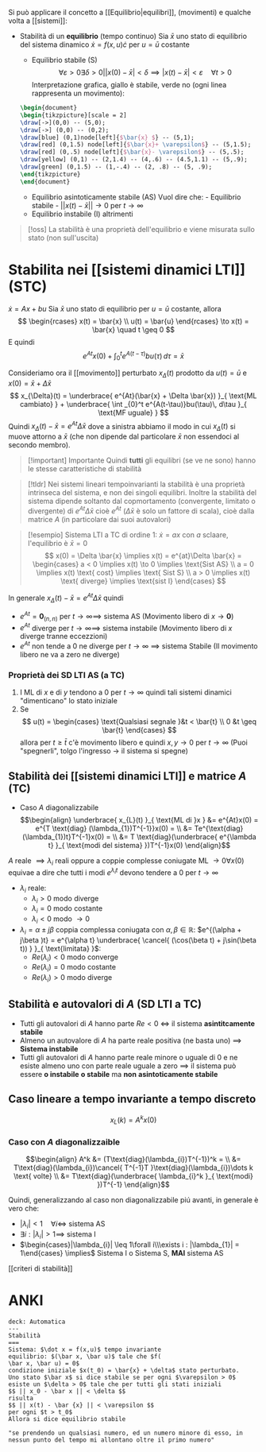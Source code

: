 Si può applicare il concetto a [[Equilibrio|equilibri]], (movimenti) e qualche volta a [[sistemi]]:
 - Stabilità di un **equilibrio** (tempo continuo)
	 Sia $\bar{x}$ uno stato di equilibrio del sistema dinamico $\dot{x} = f(x,u) \dot{c}$ per $u = \bar{u}$ costante
	 
	- Equilibrio stabile (S)$$\forall \varepsilon > 0 \exists \delta > 0 | \lvert x(0) - \bar{x} \rvert < \delta \implies \lvert x(t) - \bar{x} \rvert < \varepsilon \quad\forall t > 0$$
	  Interpretazione grafica, giallo è stabile, verde no (ogni linea rappresenta un movimento):
	```tikz
	\begin{document}
	\begin{tikzpicture}[scale = 2]
	\draw[->](0,0) -- (5,0);
	\draw[->] (0,0) -- (0,2);
	\draw[blue] (0,1)node[left]{$\bar{x} $} -- (5,1);
	\draw[red] (0,1.5) node[left]{$\bar{x}+ \varepsilon$} -- (5,1.5);
	\draw[red] (0,.5) node[left]{$\bar{x}- \varepsilon$} -- (5,.5); 
	\draw[yellow] (0,1) -- (2,1.4) -- (4,.6) -- (4.5,1.1) -- (5,.9);
	\draw[green] (0,1.5) -- (1,-.4) -- (2, .8) -- (5, .9);
	\end{tikzpicture}
	\end{document}
	```
	- Equilibrio asintoticamente stabile (AS)
	  Vuol dire che:
		  - Equilibrio stabile
		  -  $\lvert \lvert x(t) - \bar{x} \rvert \rvert \to 0$ per $t \to \infty$
	-  Equilibrio  instabile (I) altrimenti


>[!oss]
>La stabilità è una proprietà dell'equilibrio e viene misurata sullo stato (non sull'uscita)

# Stabilita nei [[sistemi dinamici LTI]] (STC)
$\dot{x} = Ax + bu$
Sia $\bar{x}$ uno stato di equilibrio per $u = \bar{u}$ costante, allora
$$
\begin{rcases}
x(t) = \bar{x} \\
u(t) = \bar{u}
\end{rcases} \to x(t) = \bar{x} \quad t \geq 0
$$
E quindi
$$
e^{At} x(0) + \int_{0}^t e^{A(t-\tau)} bu(\tau) \, d\tau = \bar{x} 
$$

Consideriamo ora il [[movimento]] perturbato $x_{\Delta}(t)$ prodotto da $u(t) =\bar{u}$ e $x(0) = \bar{x} + \Delta \bar{x}$
$$
x_{\Delta}(t) = \underbrace{ e^{At}(\bar{x} + \Delta \bar{x}) }_{ \text{ML cambiato} } + \underbrace{ \int _{0}^t e^{A(t-\tau)}bu(\tau)\, d\tau }_{ \text{MF uguale} }
$$
Quindi $x_{\Delta}(t) - \bar{x} = e^{At} \Delta \bar{x}$ dove a sinistra abbiamo il modo in cui $x_{\Delta}(t)$ si muove attorno a $\bar{x}$ (che non dipende dal particolare $\bar{x}$ non essendoci al secondo membro).

>[!important] Importante
>Quindi **tutti** gli equilibri (se ve ne sono) hanno le stesse  caratteristiche di stabilità


>[!tldr]
>Nei sistemi lineari tempoinvarianti la stabilità è una proprietà intrinseca del sistema, e non dei singoli equilibri.
>Inoltre la stabilità del sistema dipende soltanto dal copmortamento (convergente, limitato o divergente) di $e^{At}\Delta \bar{x}$ cioè $e^{At}$ ($\Delta \bar{x}$ è solo un fattore di scala), cioè dalla matrice $A$ (in particolare dai suoi autovalori)


>[!esempio]
>Sistema LTI a TC di ordine $1$: $\dot{x} = ax$ con $a$ sclaare, l'equilibrio è $\bar{x} = 0$
> $$
> x(0) = \Delta \bar{x} \implies x(t) = e^{at}\Delta \bar{x} = \begin{cases}
>a < 0 \implies x(t) \to 0 \implies \text{Sist AS} \\
>a = 0 \implies x(t) \text{ cost} \implies \text{ Sist S} \\
> a > 0 \implies x(t) \text{ diverge} \implies \text{sist I}
>\end{cases}
>$$


In generale $x_{\Delta}(t) - \bar{x} = e^{At}\Delta \bar{x}$ quindi
- $e^{At} = \mathbf{0}_{(n,n)}$ per $t \to \infty \implies$ sistema AS (Movimento libero di $x \to \mathbf{0}$)
- $e^{At}$ diverge per $t \to \infty \implies$ sistema instabile (Movimento libero di $x$ diverge tranne eccezzioni)
- $e^{At}$ non tende a $0$ ne diverge per $t \to \infty$ $\implies$ sistema Stabile (Il movimento libero ne va a zero ne diverge)


### Proprietà dei SD LTI AS (a TC)

1. I ML di $x$ e di $y$ tendono a $0$ per $t \to \infty$ quindi tali sistemi dinamici "dimenticano" lo stato iniziale
2. Se $$
u(t) = \begin{cases}
\text{Qualsiasi segnale }&t < \bar{t} \\
0 &t \geq \bar{t}
\end{cases}
$$ allora per $t \geq \bar{t}$ c'è movimento libero e quindi $x,y \to 0$ per $t \to \infty$ (Puoi "spegnerli", tolgo l'ingresso -> il sistema si spegne)


## Stabilità dei [[sistemi dinamici LTI]] e matrice $A$ (TC)
- Caso $A$ diagonalizzabile
  $$\begin{align}
\underbrace{ x_{L}(t) }_{ \text{ML di }x } &= e^{At}x(0)  = e^{T \text{diag}
(\lambda_{1})T^{-1}}x(0) = \\
&= Te^{\text{diag}(\lambda_{1})t}T^{-1}x(0) = \\
&= T \text{diag}(\underbrace{ e^{\lambda t} }_{ \text{modi del sistema} })T^{-1}x(0)
\end{align}$$

$A$ reale $\implies \lambda_{i}$ reali oppure a coppie complesse coniugate
ML $\to 0 \forall x(0)$ equivae a dire che tutti i modi $e^{\lambda_{i}t}$ devono tendere a $0$ per $t \to \infty$
- $\lambda_{i}$ reale:
	-  $\lambda_{i} > 0$ modo diverge
	- $\lambda_{i} = 0$ modo costante
	- $\lambda_{i} < 0$ modo $\to 0$
- $\lambda_{i} = \alpha \pm j\beta$ coppia complessa coniugata con $\alpha,\beta \in \mathbb{R}$:
  $e^{(\alpha + j\beta )t} = e^{\alpha t} \underbrace{ \cancel{ (\cos(\beta t) + j\sin(\beta t)) } }_{ \text{limitata} }$:
	-  $Re(\lambda_{i}) < 0$ modo converge
	- $Re (\lambda_{i}) = 0$ modo costante
	- $Re(\lambda_{i}) > 0$ modo diverge 

## Stabilità e autovalori di $A$  (SD LTI a TC)
- Tutti gli autovalori di $A$ hanno parte $Re < 0$ $\iff$ il sistema **asintitcamente stabile**
- Almeno un autovalore di $A$ ha parte reale positiva (ne basta uno) $\implies$ **Sistema instabile**
- Tutti gli autovalori di $A$ hanno parte reale minore o uguale di 0 e ne esiste almeno uno con parte reale uguale a zero $\implies$ il sistema può essere **o instabile** **o stabile** ma **non** __asintoticamente stabile__

## Caso lineare a tempo invariante a tempo discreto
$$x_{L}(k) = A^kx(0)$$
### Caso con $A$ diagonalizzaible
$$\begin{align}
A^k &= (T\text{diag}(\lambda_{i})T^{-1})^k = \\
&= T\text{diag}(\lambda_{i})\cancel{ T^{-1}T }\text{diag}(\lambda_{i})\dots k \text{ volte} \\
&= T\text{diag}(\underbrace{ \lambda_{i}^k }_{ \text{modi} })T^{-1}
\end{align}$$

Quindi, generalizzando al caso non diagonalizzabile piú avanti, in generale è vero che:
- $|\lambda_{i}| < 1\quad \forall i \iff$ sistema AS
- $\exists i : |\lambda_{i}| > 1 \implies$ sistema I
- $\begin{cases}|\lambda_{i}| \leq 1\forall i\\\exists i : |\lambda_{1}| = 1\end{cases} \implies$ Sistema I o Sistema S, **MAI** sistema AS 


[[criteri di stabilità]]


# ANKI
```anki
deck: Automatica
---
Stabilità
===
Sistema: $\dot x = f(x,u)$ tempo invariante
equilibrio: $(\bar x, \bar u)$ tale che $f(
\bar x, \bar u) = 0$
condizione iniziale $x(t_0) = \bar{x} + \delta$ stato perturbato.
Uno stato $\bar x$ si dice stabile se per ogni $\varepsilon > 0$ esiste un $\delta > 0$ tale che per tutti gli stati iniziali
$$ || x_0 - \bar x || < \delta $$
risulta
$$ || x(t) - \bar {x} || < \varepsilon $$
per ogni $t > t_0$
Allora si dice equilibrio stabile

"se prendendo un qualsiasi numero, ed un numero minore di esso, in nessun punto del tempo mi allontano oltre il primo numero"
```
